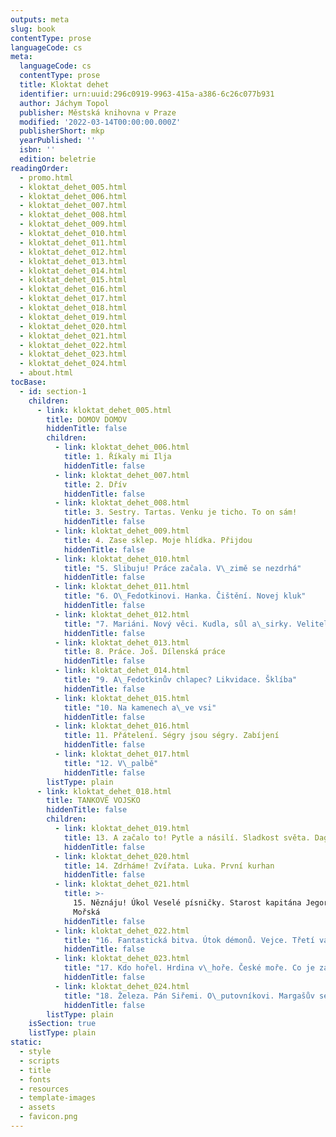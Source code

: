 ```yaml
---
outputs: meta
slug: book
contentType: prose
languageCode: cs
meta:
  languageCode: cs
  contentType: prose
  title: Kloktat dehet
  identifier: urn:uuid:296c0919-9963-415a-a386-6c26c077b931
  author: Jáchym Topol
  publisher: Městská knihovna v Praze
  modified: '2022-03-14T00:00:00.000Z'
  publisherShort: mkp
  yearPublished: ''
  isbn: ''
  edition: beletrie
readingOrder:
  - promo.html
  - kloktat_dehet_005.html
  - kloktat_dehet_006.html
  - kloktat_dehet_007.html
  - kloktat_dehet_008.html
  - kloktat_dehet_009.html
  - kloktat_dehet_010.html
  - kloktat_dehet_011.html
  - kloktat_dehet_012.html
  - kloktat_dehet_013.html
  - kloktat_dehet_014.html
  - kloktat_dehet_015.html
  - kloktat_dehet_016.html
  - kloktat_dehet_017.html
  - kloktat_dehet_018.html
  - kloktat_dehet_019.html
  - kloktat_dehet_020.html
  - kloktat_dehet_021.html
  - kloktat_dehet_022.html
  - kloktat_dehet_023.html
  - kloktat_dehet_024.html
  - about.html
tocBase:
  - id: section-1
    children:
      - link: kloktat_dehet_005.html
        title: DOMOV DOMOV
        hiddenTitle: false
        children:
          - link: kloktat_dehet_006.html
            title: 1. Říkaly mi Ilja
            hiddenTitle: false
          - link: kloktat_dehet_007.html
            title: 2. Dřív
            hiddenTitle: false
          - link: kloktat_dehet_008.html
            title: 3. Sestry. Tartas. Venku je ticho. To on sám!
            hiddenTitle: false
          - link: kloktat_dehet_009.html
            title: 4. Zase sklep. Moje hlídka. Přijdou
            hiddenTitle: false
          - link: kloktat_dehet_010.html
            title: "5. Slibuju! Práce začala. V\_zimě se nezdrhá"
            hiddenTitle: false
          - link: kloktat_dehet_011.html
            title: "6. O\_Fedotkinovi. Hanka. Čištění. Novej kluk"
            hiddenTitle: false
          - link: kloktat_dehet_012.html
            title: "7. Mariáni. Nový věci. Kudla, sůl a\_sirky. Velitelem čety!"
            hiddenTitle: false
          - link: kloktat_dehet_013.html
            title: 8. Práce. Još. Dílenská práce
            hiddenTitle: false
          - link: kloktat_dehet_014.html
            title: "9. A\_Fedotkinův chlapec? Likvidace. Šklíba"
            hiddenTitle: false
          - link: kloktat_dehet_015.html
            title: "10. Na kamenech a\_ve vsi"
            hiddenTitle: false
          - link: kloktat_dehet_016.html
            title: 11. Přátelení. Ségry jsou ségry. Zabíjení
            hiddenTitle: false
          - link: kloktat_dehet_017.html
            title: "12. V\_palbě"
            hiddenTitle: false
        listType: plain
      - link: kloktat_dehet_018.html
        title: TANKOVÉ VOJSKO
        hiddenTitle: false
        children:
          - link: kloktat_dehet_019.html
            title: 13. A začalo to! Pytle a násilí. Sladkost světa. Dago
            hiddenTitle: false
          - link: kloktat_dehet_020.html
            title: 14. Zdrháme! Zvířata. Luka. První kurhan
            hiddenTitle: false
          - link: kloktat_dehet_021.html
            title: >-
              15. Něznáju! Úkol Veselé písničky. Starost kapitána Jegorova.
              Mořská
            hiddenTitle: false
          - link: kloktat_dehet_022.html
            title: "16. Fantastická bitva. Útok démonů. Vejce. Třetí válka a\_poslední televize"
            hiddenTitle: false
          - link: kloktat_dehet_023.html
            title: "17. Kdo hořel. Hrdina v\_hoře. České moře. Co je za zatáčkou"
            hiddenTitle: false
          - link: kloktat_dehet_024.html
            title: "18. Železa. Pán Siřemi. O\_putovníkovi. Margašův sen. Jsem to já, nejsem to já"
            hiddenTitle: false
        listType: plain
    isSection: true
    listType: plain
static:
  - style
  - scripts
  - title
  - fonts
  - resources
  - template-images
  - assets
  - favicon.png
---
```

